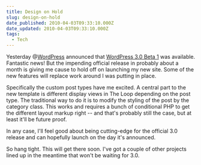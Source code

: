 ```yaml
---
title: Design on Hold
slug: design-on-hold
date_published: 2010-04-03T09:33:10.000Z
date_updated: 2010-04-03T09:33:10.000Z
tags:
  - Tech
---
```


Yesterday @[WordPress](http://twitter.com/wordpress) announced that [WordPress 3.0 Beta 1](http://wordpress.org/development/2010/04/wordpress-3-0-beta-1/) was available. Fantastic news! But the impending official release in probably about a month is giving me cause to hold off on launching my new site. Some of the new features will replace work around I was putting in place.

Specifically the custom post types have me excited. A central part to the new template is different display views in The Loop depending on the post type. The traditional way to do it is to modify the styling of the post by the category class. This works and requires a bunch of conditional PHP to get the different layout markup right -- and that's probably still the case, but at least it'll be future proof.

In any case, I'll feel good about being cutting-edge for the official 3.0 release and can hopefully launch on the day it's announced.

So hang tight. This will get there soon. I've got a couple of other projects lined up in the meantime that won't be waiting for 3.0.
